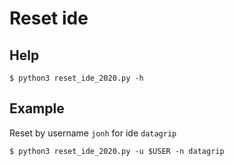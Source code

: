 # Reset ide

## Help
```
$ python3 reset_ide_2020.py -h
```

## Example
Reset by username `jonh` for ide `datagrip`
```
$ python3 reset_ide_2020.py -u $USER -n datagrip
```
